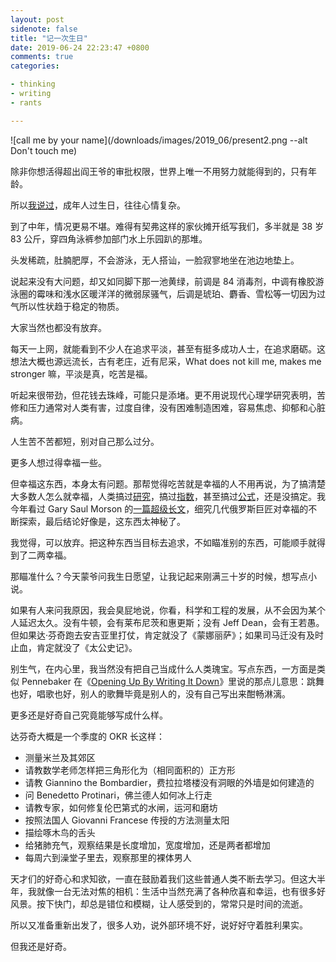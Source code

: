 ```yaml
---
layout: post
sidenote: false
title: "记一次生日"
date: 2019-06-24 22:23:47 +0800
comments: true
categories:

- thinking
- writing
- rants

---
```


![call me by your name](/downloads/images/2019_06/present2.png --alt Don't touch me)

除非你想活得超出阎王爷的审批权限，世界上唯一不用努力就能得到的，只有年龄。

所以[我说过](https://lenciel.com/2016/06/work-for-10-years/)，成年人过生日，往往心情复杂。

到了中年，情况更易不堪。难得有契弗这样的家伙摊开纸写我们，多半就是 38 岁 83 公斤，穿四角泳裤参加部门水上乐园趴的那堆。

头发稀疏，肚腩肥厚，不会游泳，无人搭讪，一脸寂寥地坐在池边地垫上。

说起来没有大问题，却又如同脚下那一池黄绿，前调是 84 消毒剂，中调有橡胶游泳圈的霉味和浅水区暖洋洋的微弱尿骚气，后调是琥珀、麝香、雪松等一切因为过气所以性状趋于稳定的物质。

大家当然也都没有放弃。

每天一上网，就能看到不少人在追求平淡，甚至有挺多成功人士，在追求磨砺。这想法大概也源远流长，古有老庄，近有尼采，What does not kill me, makes me stronger 嘛，平淡是真，吃苦是福。

听起来很带劲，但花钱去珠峰，可能只是添堵。更不用说现代心理学研究表明，苦修和压力通常对人类有害，过度自律，没有困难制造困难，容易焦虑、抑郁和心脏病。

人生苦不苦都短，别对自己那么过分。

更多人想过得幸福一些。

但幸福这东西，本身太有问题。那帮觉得吃苦就是幸福的人不用再说，为了搞清楚大多数人怎么就幸福，人类搞过[研究](https://www.forbes.com/sites/georgebradt/2015/05/27/the-secret-of-happiness-revealed-by-harvard-study/)，搞过[指数](https://worldhappiness.report/ed/2018/)，甚至搞过[公式](https://www.nytimes.com/2013/12/15/opinion/sunday/a-formula-for-happiness.html)，还是没搞定。我今年看过 Gary Saul Morson 的[一篇超级长文](https://athenaeumreview.org/essay/the-problem-with-happiness/)，细究几代俄罗斯巨匠对幸福的不断探索，最后结论好像是，这东西太神秘了。

我觉得，可以放弃。把这种东西当目标去追求，不如瞄准别的东西，可能顺手就得到了二两幸福。

那瞄准什么？今天蒙爷问我生日愿望，让我记起来刚满三十岁的时候，想写点小说。

如果有人来问我原因，我会臭屁地说，你看，科学和工程的发展，从不会因为某个人延迟太久。没有牛顿，会有莱布尼茨和惠更斯；没有 Jeff Dean，会有王若愚。但如果达·芬奇跑去安吉亚里打仗，肯定就没了《蒙娜丽萨》；如果司马迁没有及时止血，肯定就没了《太公史记》。

别生气，在内心里，我当然没有把自己当成什么人类瑰宝。写点东西，一方面是类似 Pennebaker 在《[Opening Up By Writing It Down](https://www.amazon.com/gp/product/1462524923)》里说的那点儿意思：跳舞也好，唱歌也好，别人的歌舞毕竟是别人的，没有自己写出来酣畅淋漓。

更多还是好奇自己究竟能够写成什么样。

达芬奇大概是一个季度的 OKR 长这样：

- 测量米兰及其郊区
- 请教数学老师怎样把三角形化为（相同面积的）正方形
- 请教 Giannino the Bombardier，费拉拉塔楼没有洞眼的外墙是如何建造的
- 问 Benedetto Protinari，佛兰德人如何冰上行走
- 请教专家，如何修复伦巴第式的水闸，运河和磨坊
- 按照法国人 Giovanni Francese 传授的方法测量太阳
- 描绘啄木鸟的舌头
- 给猪肺充气，观察结果是长度增加，宽度增加，还是两者都增加
- 每周六到澡堂子里去，观察那里的裸体男人

天才们的好奇心和求知欲，一直在鼓励着我们这些普通人类不断去学习。但这大半年，我就像一台无法对焦的相机：生活中当然充满了各种欣喜和幸运，也有很多好风景。按下快门，却总是错位和模糊，让人感受到的，常常只是时间的流逝。

所以又准备重新出发了，很多人劝，说外部环境不好，说好好守着胜利果实。

但我还是好奇。
